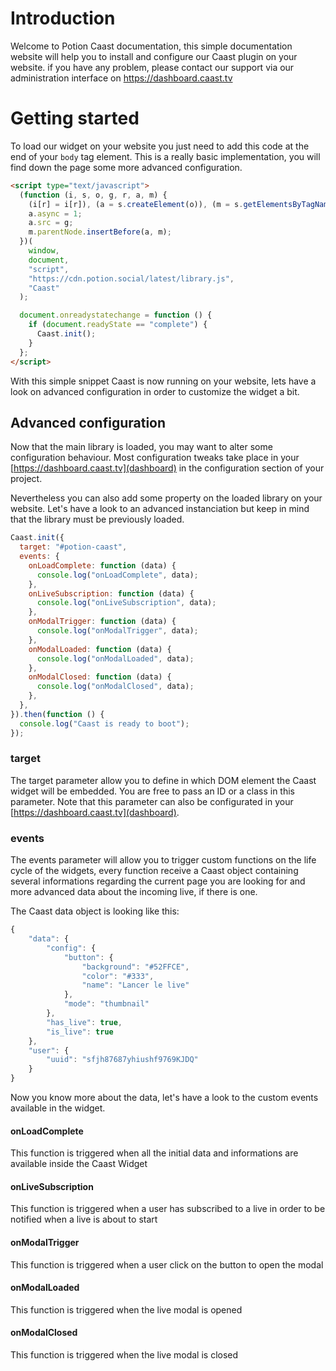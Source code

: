 # Introduction

Welcome to Potion Caast documentation, this simple documentation website will help you to install and configure our Caast plugin on your website. if you have any problem, please contact our support via our administration interface on https://dashboard.caast.tv

# Getting started

To load our widget on your website you just need to add this code at the end of your `body` tag element. This is a really basic implementation, you will find down the page some more advanced configuration.

```html
<script type="text/javascript">
  (function (i, s, o, g, r, a, m) {
    (i[r] = i[r]), (a = s.createElement(o)), (m = s.getElementsByTagName(o)[0]);
    a.async = 1;
    a.src = g;
    m.parentNode.insertBefore(a, m);
  })(
    window,
    document,
    "script",
    "https://cdn.potion.social/latest/library.js",
    "Caast"
  );

  document.onreadystatechange = function () {
    if (document.readyState == "complete") {
      Caast.init();
    }
  };
</script>
```

With this simple snippet Caast is now running on your website, lets have a look on advanced configuration in order to customize the widget a bit.

## Advanced configuration

Now that the main library is loaded, you may want to alter some configuration behaviour. Most configuration tweaks take place in your [https://dashboard.caast.tv](dashboard) in the configuration section of your project.

Nevertheless you can also add some property on the loaded library on your website. Let's have a look to an advanced instanciation but keep in mind that the library must be previously loaded.

```javascript
Caast.init({
  target: "#potion-caast",
  events: {
    onLoadComplete: function (data) {
      console.log("onLoadComplete", data);
    },
    onLiveSubscription: function (data) {
      console.log("onLiveSubscription", data);
    },
    onModalTrigger: function (data) {
      console.log("onModalTrigger", data);
    },
    onModalLoaded: function (data) {
      console.log("onModalLoaded", data);
    },
    onModalClosed: function (data) {
      console.log("onModalClosed", data);
    },
  },
}).then(function () {
  console.log("Caast is ready to boot");
});
```

### target

The target parameter allow you to define in which DOM element the Caast widget will be embedded. You are free to pass an ID or a class in this parameter. Note that this parameter can also be configurated in your [https://dashboard.caast.tv](dashboard).

### events

The events parameter will allow you to trigger custom functions on the life cycle of the widgets, every function receive a Caast object containing several informations regarding the current page you are looking for and more advanced data about the incoming live, if there is one.

The Caast data object is looking like this:

```javascript
{
    "data": {
        "config": {
            "button": {
                "background": "#52FFCE",
                "color": "#333",
                "name": "Lancer le live"
            },
            "mode": "thumbnail"
        },
        "has_live": true,
        "is_live": true
    },
    "user": {
        "uuid": "sfjh87687yhiushf9769KJDQ"
    }
}
```

Now you know more about the data, let's have a look to the custom events available in the widget.

#### onLoadComplete

This function is triggered when all the initial data and informations are available inside the Caast Widget

#### onLiveSubscription

This function is triggered when a user has subscribed to a live in order to be notified when a live is about to start

#### onModalTrigger

This function is triggered when a user click on the button to open the modal

#### onModalLoaded

This function is triggered when the live modal is opened

#### onModalClosed

This function is triggered when the live modal is closed
